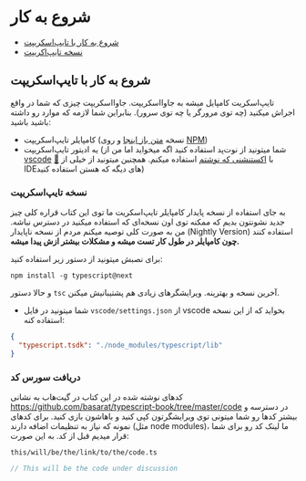# شروع به کار

* [شروع به کار با تایپ‌اسکریپت](getting-started.md#getting-started-with-typescript)
* [نسخه تایپ‌اکریپت](getting-started.md#typescript-version)

## شروع به کار با تایپ‌اسکریپت

تایپ‌اسکریت کامپایل میشه به جاوااسکریپت. جاوااسکریپت چیزی که شما در واقع اجراش میکنید (چه توی مرورگر یا چه توی سرور). بنابراین شما لازمه که موارد رو داشته باشید باشید:

* کامپایلر تایپ‌اسکریپت (نسخه [متن باز اینجا](https://github.com/Microsoft/TypeScript/) و روی [NPM](https://www.npmjs.com/package/typescript))
* یه ادیتور تایپ‌اسکریپت (شما میتونید از نوت‌پد استفاده کنید اگه میخواید اما من از [vscode](https://code.visualstudio.com/) [🌹](https://code.visualstudio.com/) با [اکستنشنی که نوشتم](https://marketplace.visualstudio.com/items?itemName=basarat.god) استفاده میکنم. همچنین میتونید از خیلی از IDEهای دیگه که هستن استفاده کنید)

### نسخه تایپ‌اسکریپت

به جای استفاده از نسخه پایدار کامپایلر تایپ‌اسکریت ما توی این کتاب قراره کلی چیز جدید نشونتون بدیم که ممکنه توی اون نسخه‌ای که استفاده میکنید در دسترس نباشه. من به صورت کلی توصیه میکنم مردم از نسخه ناپایدار (Nightly Version) استفاده کنند **چون کامپایلر در طول کار تست میشه و مشکلات بیشتر ازش پیدا میشه.**

برای نصبش میتونید از دستور زیر استفاده کنید:

```
npm install -g typescript@next
```

و حالا دستور `tsc` آخرین نسخه و بهترینه. ویرایشگرهای زیادی هم پشتیبانیش میکنن.

* شما میتونید در فایل `vscode/settings.json` از vscode بخواید که از این نسخه استفاده کنه:

```json
{
  "typescript.tsdk": "./node_modules/typescript/lib"
}
```

### دریافت سورس کد

کدهای نوشته شده در این کتاب در گیت‌هاب به نشانی https://github.com/basarat/typescript-book/tree/master/code در دسترسه و بیشتر کدها رو شما میتونی توی ویرایشگرتون کپی کنید و باهاشون بازی کنید. برای کدهای نمونه  که نیاز به تنظیمات اضافه دارند (مثل node modules)، ما لینک کد رو برای شما قرار میدیم قبل از کد. به این صورت:

`this/will/be/the/link/to/the/code.ts`

```ts
// This will be the code under discussion
```

